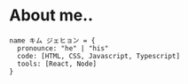 # About me..
```
name キム ジェヒョン = {
  pronounce: "he" | "his"
  code: [HTML, CSS, Javascript, Typescript]
  tools: [React, Node]
}
```

